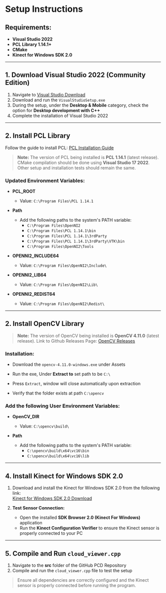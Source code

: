 # Setup Instructions

## Requirements:
- **Visual Studio 2022**
- **PCL Library 1.14.1+**
- **CMake**
- **Kinect for Windows SDK 2.0**

---

## 1. Download Visual Studio 2022 (Community Edition)

1. Navigate to [Visual Studio Download](https://visualstudio.microsoft.com/downloads/)
2. Download and run the `VisualStudioSetup.exe`
3. During the setup, under the **Desktop & Mobile** category, check the option for **Desktop development with C++**
4. Complete the installation of Visual Studio 2022

---

## 2. Install PCL Library

Follow the guide to install PCL: [PCL Installation Guide](https://github.com/PointCloudLibrary/pcl/issues/4462)

> **Note:** The version of PCL being installed is **PCL 1.14.1** (latest release). CMake compilation should be done using **Visual Studio 17 2022**. Other setup and installation tests should remain the same.

### Updated Environment Variables:
- **PCL_ROOT**
  - Value: `C:\Program Files\PCL 1.14.1`

- **Path**
  - Add the following paths to the system's PATH variable:
    - `C:\Program Files\OpenNI2`
    - `C:\Program Files\PCL 1.14.1\bin`
    - `C:\Program Files\PCL 1.14.1\3rdParty`
    - `C:\Program Files\PCL 1.14.1\3rdParty\VTK\bin`
    - `C:\Program Files\OpenNI2\Tools`

- **OPENNI2_INCLUDE64**
  - Value: `C:\Program Files\OpenNI2\Include\`

- **OPENNI2_LIB64**
  - Value: `C:\Program Files\OpenNI2\Lib\`

- **OPENNI2_REDIST64**
  - Value: `C:\Program Files\OpenNI2\Redist\`

---

## 2. Install OpenCV Library

> **Note:** The version of OpenCV being installed is **OpenCV 4.11.0** (latest release).
Link to Github Releases Page: [OpenCV Releases](https://github.com/opencv/opencv/releases)

### Installation:
- Download the `opencv-4.11.0-windows.exe` under Assets

- Run the exe, Under **Extract to** set path to be `C:\`
- Press `Extract`, window will close automatically upon extraction
- Verify that the folder exists at path `C:\opencv`

### Add the following User Environment Variables:
- **OpenCV_DIR**
  - Value: `C:\opencv\build\`

- **Path**
  - Add the following paths to the system's PATH variable:
    - `C:\opencv\build\x64\vc16\bin`
    - `C:\opencv\build\x64\vc16\lib`

---

## 4. Install Kinect for Windows SDK 2.0

1. Download and install the Kinect for Windows SDK 2.0 from the following link:  
   [Kinect for Windows SDK 2.0 Download](https://www.microsoft.com/en-ca/download/details.aspx?id=44561)

2. **Test Sensor Connection:**
   - Open the installed **SDK Browser 2.0 (Kinect For Windows)** application
   - Run the **Kinect Configuration Verifier** to ensure the Kinect sensor is properly connected to your PC

---

## 5. Compile and Run `cloud_viewer.cpp`

1. Navigate to the **src** folder of the GitHub PCD Repository
2. Compile and run the `cloud_viewer.cpp` file to test the setup

> Ensure all dependencies are correctly configured and the Kinect sensor is properly connected before running the program.

